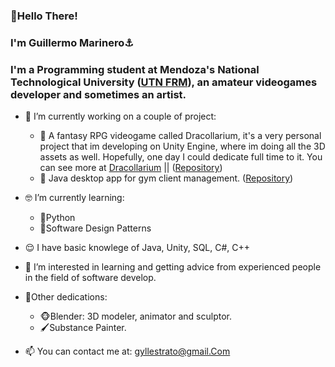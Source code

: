### 👋Hello There!
### I'm Guillermo Marinero⚓
### I'm a Programming student at Mendoza's National Technological University ([UTN FRM](http://www.frm.utn.edu.ar/)), an amateur videogames developer and sometimes an artist.


- 🔭 I’m currently working on a couple of project:
  - 🐲 A fantasy RPG videogame called Dracollarium, it's a very personal project that im developing on Unity Engine, where im doing all the 3D assets as well. Hopefully, one day I could dedicate full time to it. You can see more at [Dracollarium](http://www.instagram.com/project_dracollarium/) || ([Repository](https://github.com/Parsifal308/Project-Dracollarium))
  - 📒 Java desktop app for gym client management. ([Repository](https://github.com/Parsifal308/Gimnasio_Seven_DesktopApp))
- 🤓 I’m currently learning:
  - 🐍Python
  - 📏Software Design Patterns
  
- 😌 I have basic knowlege of Java, Unity, SQL, C#, C++

- 🤔 I’m interested in learning and getting advice from experienced people in the field of software develop.

- 💪Other dedications:
  - 🐵Blender: 3D modeler, animator and sculptor.
  - 🖌Substance Painter.
 
- 📫 You can contact me at: gyllestrato@gmail.Com

<!--
- **Parsifal308/Parsifal308** is a ✨ _special_ ✨ repository because its `README.md` (this file) appears on your GitHub profile.
- 🎬
- 👯 I’m looking to collaborate on ...
- 😄 Pronouns: ...
-->
